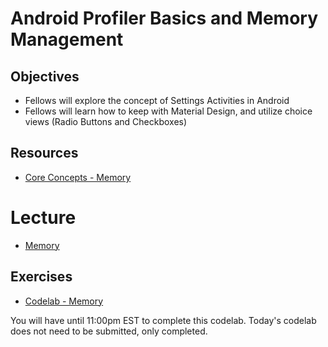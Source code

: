 # Android Profiler Basics and Memory Management

## Objectives
* Fellows will explore the concept of Settings Activities in Android
* Fellows will learn how to keep with Material Design, and utilize choice views (Radio Buttons and Checkboxes)

## Resources
* [Core Concepts - Memory](https://google-developer-training.github.io/android-developer-advanced-course-concepts/unit-2-make-your-apps-fast-and-small/lesson-4-performance/4-2-c-memory/4-2-c-memory.html)

# Lecture

* [Memory](https://docs.google.com/presentation/d/1nYZZvvTsItCFFn38ZD4eaSeFIkxFEPwlKk9Q8-qUjjE/edit#slide=id.g2f5be0ca14_0_9)

## Exercises

* [Codelab - Memory](https://codelabs.developers.google.com/codelabs/advanced-android-training-memory-profiler/index.html?index=..%2F..advanced-android-training#0)

You will have until 11:00pm EST to complete this codelab. Today's codelab does not need to be submitted, only completed.
